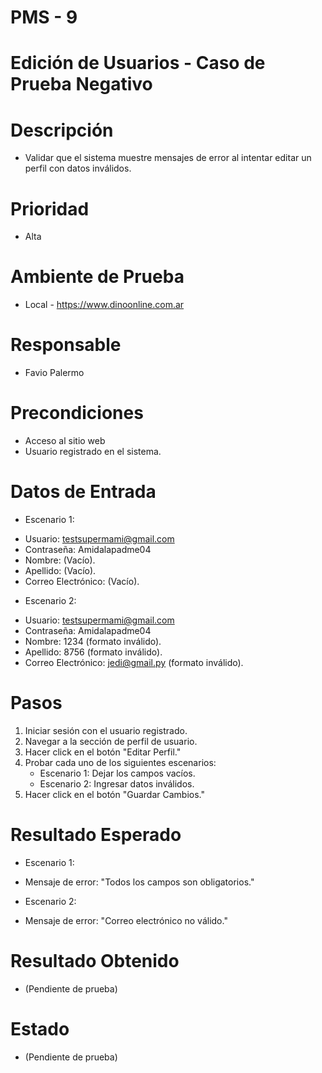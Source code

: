 # PMS - 9
# Edición de Usuarios - Caso de Prueba Negativo
# Descripción
- Validar que el sistema muestre mensajes de error al intentar editar un perfil con datos inválidos.

# Prioridad
- Alta

# Ambiente de Prueba
- Local - https://www.dinoonline.com.ar

# Responsable
- Favio Palermo

# Precondiciones
- Acceso al sitio web
- Usuario registrado en el sistema.

# Datos de Entrada
* Escenario 1:
- Usuario: testsupermami@gmail.com
- Contraseña: Amidalapadme04
- Nombre: (Vacío).
- Apellido: (Vacío).
- Correo Electrónico: (Vacío).

* Escenario 2:
- Usuario: testsupermami@gmail.com
- Contraseña: Amidalapadme04
- Nombre: 1234 (formato inválido).
- Apellido: 8756 (formato inválido).
- Correo Electrónico: jedi@gmail.py (formato inválido).

# Pasos
1. Iniciar sesión con el usuario registrado.
2. Navegar a la sección de perfil de usuario.
3. Hacer click en el botón "Editar Perfil."
4. Probar cada uno de los siguientes escenarios:
    - Escenario 1: Dejar los campos vacíos.
    - Escenario 2: Ingresar datos inválidos.
6. Hacer click en el botón "Guardar Cambios."

# Resultado Esperado
* Escenario 1:
- Mensaje de error: "Todos los campos son obligatorios."

* Escenario 2:
- Mensaje de error: "Correo electrónico no válido."

# Resultado Obtenido
- (Pendiente de prueba)

# Estado
- (Pendiente de prueba)
